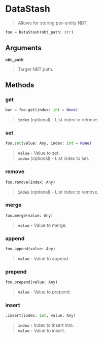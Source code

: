# DataStash

> Allows for storing per-entity NBT.

```py
foo = DataStash(nbt_path: str)
```

## Arguments

**`nbt_path`**
> Target NBT path.


## Methods

### get
```py
bar = foo.get(index: int = None)
```
> **`index`** (optional) - List index to retrieve.

### set
```py
foo.set(value: Any, index: int = None)
```
> **`value`** - Value to set.<br>
> **`index`** (optional) - List index to set.

### remove
```py
foo.remove(index: Any)
```
> **`index`** (optional) - List index to remove.

### merge
```py
foo.merge(value: Any)
```
> **`value`** - Value to merge.

### append
```py
foo.append(value: Any)
```
> **`value`** - Value to append.

### prepend
```py
foo.prepend(value: Any)
```
> **`value`** - Value to prepend.

### insert
```py
.insert(index: int, value: Any)
```
> **`index`** - Index to insert into.<br>
> **`value`** - Value to insert.
